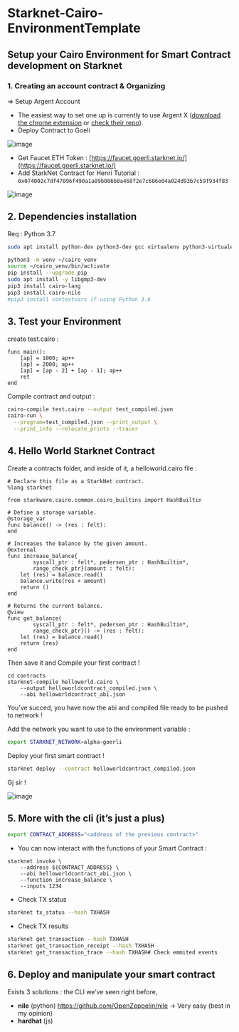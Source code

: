 # Starknet-Cairo-EnvironmentTemplate
Setup your Cairo Environment for Smart Contract development on Starknet
----

### 1. **Creating an account contract & Organizing**

⇒ Setup Argent Account

- The easiest way to set one up is currently to use Argent X ([download the chrome extension](https://chrome.google.com/webstore/detail/argent-x-starknet-wallet/dlcobpjiigpikoobohmabehhmhfoodbb/) or [check their repo](https://github.com/argentlabs/argent-x)).
- Deploy Contract to Goeli

![image](https://user-images.githubusercontent.com/30114255/162275586-71580bc6-a48c-4d32-a3bb-6467ddca2d4b.png)

- Get Faucet ETH Token : [https://faucet.goerli.starknet.io/](https://faucet.goerli.starknet.io/)
- Add StarkNet Contract for Henri Tutorial : `0x074002c7df47096f490a1a89b086b8a468f2e7c686e04a024d93b7c59f934f83`

![image](https://user-images.githubusercontent.com/30114255/162275608-d000fd11-d799-43c0-9497-38f795f00204.png)

## 2. Dependencies installation

Req : Python 3.7

```bash
sudo apt install python-dev python3-dev gcc virtualenv python3-virtualenv python3-venv

python3 -m venv ~/cairo_venv
source ~/cairo_venv/bin/activate
pip install --upgrade pip
sudo apt install -y libgmp3-dev
pip3 install cairo-lang
pip3 install cairo-nile
#pip3 install contextvars if using Python 3.6
```

## 3. Test your Environment

create test.cairo :

```
func main():
    [ap] = 1000; ap++
    [ap] = 2000; ap++
    [ap] = [ap - 2] + [ap - 1]; ap++
    ret
end
```

Compile contract and output :

```bash
cairo-compile test.cairo --output test_compiled.json
cairo-run \
  --program=test_compiled.json --print_output \
  --print_info --relocate_prints --tracer
```

## 4. Hello World Starknet Contract

Create a contracts folder, and inside of it, a helloworld.cairo file : 

```
# Declare this file as a StarkNet contract.
%lang starknet

from starkware.cairo.common.cairo_builtins import HashBuiltin

# Define a storage variable.
@storage_var
func balance() -> (res : felt):
end

# Increases the balance by the given amount.
@external
func increase_balance{
        syscall_ptr : felt*, pedersen_ptr : HashBuiltin*,
        range_check_ptr}(amount : felt):
    let (res) = balance.read()
    balance.write(res + amount)
    return ()
end

# Returns the current balance.
@view
func get_balance{
        syscall_ptr : felt*, pedersen_ptr : HashBuiltin*,
        range_check_ptr}() -> (res : felt):
    let (res) = balance.read()
    return (res)
end
```

Then save it and Compile your first contract ! 

```
cd contracts
starknet-compile helloworld.cairo \
    --output helloworldcontract_compiled.json \
    --abi helloworldcontract_abi.json
```

You’ve succed, you have now the abi and compiled file ready to be pushed to network !

Add the network you want to use to the environment variable : 

```bash
export STARKNET_NETWORK=alpha-goerli
```

Deploy your first smart contract !

```bash
starknet deploy --contract helloworldcontract_compiled.json
```

Gj sir ! 

![image](https://user-images.githubusercontent.com/30114255/162275664-dc1b8d19-5b26-4c40-9d55-5e5b460a7766.png)

## 5. More with the cli (it’s just a plus)

```bash
export CONTRACT_ADDRESS="<address of the previous contract>"
```

- You can now interact with the functions of your Smart Contract :

```
starknet invoke \
    --address ${CONTRACT_ADDRESS} \
    --abi helloworldcontract_abi.json \
    --function increase_balance \
    --inputs 1234
```

- Check TX status

```bash
starknet tx_status --hash TXHASH
```

- Check TX results

```bash
starknet get_transaction --hash TXHASH
starknet get_transaction_receipt --hash TXHASH
starknet get_transaction_trace --hash TXHASH# Check emmited events
```

## 6. Deploy and manipulate your smart contract

Exists 3 solutions : the CLI we’ve seen right before,

- **nile** (python) https://github.com/OpenZeppelin/nile → Very easy (best in my opinion)
- **hardhat** (js)
